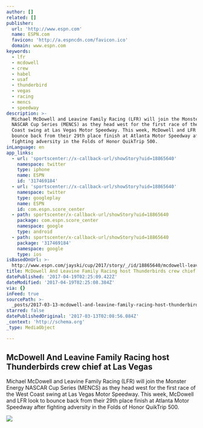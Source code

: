 ```yaml
---
author: []
related: []
publisher:
  url: 'http://www.espn.com'
  name: ESPN.com
  favicon: 'http://a.espncdn.com/favicon.ico'
  domain: www.espn.com
keywords:
  - lfr
  - mcdowell
  - crew
  - habel
  - usaf
  - thunderbird
  - vegas
  - racing
  - mencs
  - speedway
description: >-
  Michael McDowell and Leavine Family Racing (LFR) will join the Monster Energy
  NASCAR Cup Series (MENCS) as they head west for the first race of the West
  Coast swing at Las Vegas Motor Speedway. This week, McDowell and LFR look to
  bounce back from their 29th place finish at Atlanta Motor Speedway after
  fighting adversity in the Folds of Honor QuikTrip 500.
inLanguage: en
app_links:
  - url: 'sportscenter://x-callback-url/showStory?uid=18865640'
    namespace: twitter
    type: iphone
    name: ESPN
    id: '317469184'
  - url: 'sportscenter://x-callback-url/showStory?uid=18865640'
    namespace: twitter
    type: googleplay
    name: ESPN
    id: com.espn.score_center
  - path: sportscenter/x-callback-url/showStory?uid=18865640
    package: com.espn.score_center
    namespace: google
    type: android
  - path: sportscenter/x-callback-url/showStory?uid=18865640
    package: '317469184'
    namespace: google
    type: ios
isBasedOnUrl: >-
  http://www.espn.com/jayski/cup/2017/story/_/id/18865640/mcdowell-leavine-family-racing-host-thunderbirds-crew-chief-las-vegas
title: McDowell And Leavine Family Racing host Thunderbirds crew chief at Las Vegas
datePublished: '2017-04-19T02:25:09.422Z'
dateModified: '2017-04-19T02:25:08.384Z'
via: {}
inFeed: true
sourcePath: >-
  _posts/2017-03-13-mcdowell-and-leavine-family-racing-host-thunderbirds-crew-ch.md
starred: false
datePublishedOriginal: '2017-03-13T02:08:56.084Z'
_context: 'http://schema.org'
_type: MediaObject

---
```

<article style=""><h1>McDowell And Leavine Family Racing host Thunderbirds crew chief at Las Vegas</h1><p>Michael McDowell and Leavine Family Racing (LFR) will join the Monster Energy NASCAR Cup Series (MENCS) as they head west for the first race of the West Coast swing at Las Vegas Motor Speedway. This week, McDowell and LFR look to bounce back from their 29th place finish at Atlanta Motor Speedway after fighting adversity in the Folds of Honor QuikTrip 500.</p><img src="http://a4.espncdn.com/combiner/i?img=%2Fphoto%2F2017%2F0309%2Fr188751_1296x729_16%2D9.jpg" /></article>